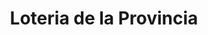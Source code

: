 ---
title: "Loteria de la Provincia"
url: /berazategui/loteria-de-la-provincia-avenida-mitre/
shop: Lotterie
---